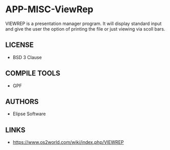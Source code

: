 # APP-MISC-ViewRep
VIEWREP is a presentation manager program. It will display standard input and give the user the option of printing the file or just viewing via scoll bars.

## LICENSE
* BSD 3 Clause

## COMPILE TOOLS
* GPF
 
## AUTHORS
* Elipse Software

## LINKS
*  https://www.os2world.com/wiki/index.php/VIEWREP
